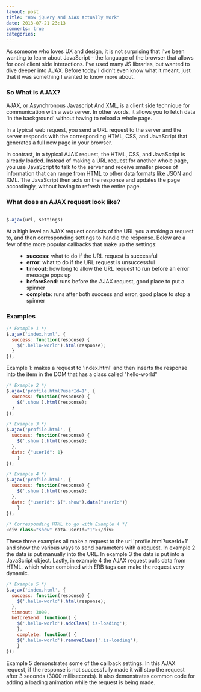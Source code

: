 ```yaml
---
layout: post
title: "How jQuery and AJAX Actually Work"
date: 2013-07-21 23:13
comments: true
categories: 
---
```


As someone who loves UX and design, it is not surprising that I've been wanting to learn about JavaScript - the language of the browser that allows for cool client side interactions. I've used many JS libraries, but wanted to dive deeper into AJAX. Before today I didn't even know what it meant, just that it was something I wanted to know more about.

### So What is AJAX? ###

AJAX, or Asynchronous Javascript And XML, is a client side technique for communication with a web server.  In other words, it allows you to fetch data 'in the background' without having to reload a whole page.

In a typical web request, you send a URL request to the server and the server responds with the corresponding HTML, CSS, and JavaScript that generates a full new page in your browser.  

In contrast, in a typical AJAX request, the HTML, CSS, and JavaScript is already loaded. Instead of making a URL request for another whole page, you use JavaScript to talk to the server and receive smaller pieces of information that can range from HTML to other data formats like JSON and XML. The JavaScript then acts on the response and updates the page accordingly, without having to refresh the entire page.

### What does an AJAX request look like? ###

``` javascript

$.ajax(url, settings)

```


 At a high level an AJAX request consists of the URL you a making a request to, and then corresponding settings to handle the response.  Below are a few of the more popular callbacks that make up the settings: 
<ul style="margin-left: 30px;">
  <li><strong>success</strong>: what to do if the URL request is successful</li>
  <li><strong>error</strong>: what to do if the URL request is unsuccessful</li>
  <li><strong>timeout</strong>: how long to allow the URL request to run before an error message pops up</li>
  <li><strong>beforeSend</strong>: runs before the AJAX request, good place to put a spinner</li>
	<li><strong>complete</strong>: runs after both success and error, good place to stop a spinner</li>
</ul>

### Examples ###

``` javascript
/* Example 1 */
$.ajax('index.html', {
  success: function(response) {
    $('.hello-world').html(response);
  }
});

```
Example 1: makes a request to 'index.html' and then inserts the response into the item in the DOM that has a class called "hello-world"

``` javascript
/* Example 2 */
$.ajax('profile.html?userId=1', {
  success: function(response) {
    $('.show').html(response);
  }
});

/* Example 3 */
$.ajax('profile.html', {
  success: function(response) {
    $('.show').html(response);
  },
  data: {"userId": 1}
	}
});

/* Example 4 */
$.ajax('profile.html', {
  success: function(response) {
    $('.show').html(response);
  },
  data: {"userId": $(".show").data("userId")}
	}
});

/* Corresponding HTML to go with Example 4 */
<div class="show" data-userId="1"></div>


```
These three examples all make a request to the url 'profile.html?userId=1' and show the various ways to send parameters with a request.  In example 2 the data is put manually into the URL.  In example 3 the data is put into a JavaScript object.  Lastly, in example 4 the AJAX request pulls data from HTML, which when combined with ERB tags can make the request very dynamic.

``` javascript
/* Example 5 */
$.ajax('index.html', {
  success: function(response) {
    $('.hello-world').html(response);
  },
  timeout: 3000,
  beforeSend: function() {
  	$('.hello-world').addClass('is-loading');
	},
	complete: function() {
  	$('.hello-world').removeClass('.is-loading');
	}
});

```

Example 5 demonstrates some of the callback settings.  In this AJAX request, if the response is not successfully made it will stop the request after 3 seconds (3000 milliseconds).  It also demonstrates common code for adding a loading animation while the request is being made.  





